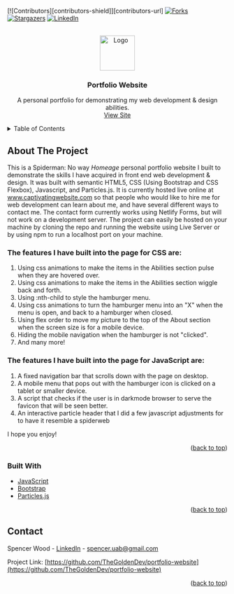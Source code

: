 <div id="top"></div>

[![Contributors][contributors-shield]][contributors-url]
[![Forks][forks-shield]][forks-url]
[![Stargazers][stars-shield]][stars-url]
[![LinkedIn][linkedin-shield]][linkedin-url]

<!-- PROJECT LOGO -->
<br/>
<div align="center">
  <a href="https://github.com/TheGoldenDev/portfolio-website">
    <img src="assets/images/logo/logo.png" alt="Logo" width="80" height="80">
  </a>

<h3 align="center">Portfolio Website</h3>

  <p align="center">
    A personal portfolio for demonstrating my web development & design abilities.
    <br/>
    <a href="https://www.captivatingwebsite.com/">View Site</a>
  </p>
</div>

<!-- TABLE OF CONTENTS -->
<details>
  <summary>Table of Contents</summary>
  <ol>
    <li>
      <a href="#about-the-project">About The Project</a>
      <ul>
        <li><a href="#built-with">Built With</a></li>
      </ul>
    </li>
    <li><a href="#contact">Contact</a></li>
  </ol>
</details>

<!-- ABOUT THE PROJECT -->

## About The Project

This is a Spiderman: No way <i>Homeage</i> personal portfolio website I built to demonstrate the skills I have acquired in front end web development & design. It was built with semantic HTML5, CSS (Using Bootstrap and CSS Flexbox), Javascript, and Particles.js. It is currently hosted live online at <a href="https://www.captivatingwebsite.com/">www.captivatingwebsite.com</a> so that people who would like to hire me for web development can learn about me, and have several different ways to contact me. The contact form currently works using Netlify Forms, but will not work on a development server. The project can easily be hosted on your machine by cloning the repo and running the website using Live Server or by using npm to run a localhost port on your machine.

<h3>The features I have built into the page for CSS are:</h3>
<ol>
  <li>Using css animations to make the items in the Abilities section pulse when they are hovered over.</li>
  <li>Using css animations to make the items in the Abilities section wiggle back and forth.</li>
  <li>Using :nth-child to style the hamburger menu.</li>
  <li>Using css animations to turn the hamburger menu into an "X" when the menu is open, and back to a hamburger when closed.</li>
  <li>Using flex order to move my picture to the top of the About section when the screen size is for a mobile device.</li>
  <li>Hiding the mobile navigation when the hamburger is not "clicked".</li>
  <li>And many more!</li>
</ol>

<h3>The features I have built into the page for JavaScript are:</h3>
<ol>
  <li>A fixed navigation bar that scrolls down with the page on desktop.</li>
  <li>A mobile menu that pops out with the hamburger icon is clicked on a tablet or smaller device.</li>
  <li>A script that checks if the user is in darkmode browser to serve the favicon that will be seen better.</li>
  <li>An interactive particle header that I did a few javascript adjustments for to have it resemble a spiderweb</li>
</ol>

I hope you enjoy!

<p align="right">(<a href="#top">back to top</a>)</p>

### Built With

- [JavaScript](https://www.javascript.com/)
- [Bootstrap](https://getbootstrap.com)
- [Particles.js](https://vincentgarreau.com/particles.js/)

<p align="right">(<a href="#top">back to top</a>)</p>

<!-- CONTACT -->

## Contact

Spencer Wood - [LinkedIn](https://www.linkedin.com/in/spencer-wood-web-dev/) - spencer.uab@gmail.com

Project Link: [https://github.com/TheGoldenDev/portfolio-website](https://github.com/TheGoldenDev/portfolio-website)

<p align="right">(<a href="#top">back to top</a>)</p>

<!-- MARKDOWN LINKS & IMAGES -->
<!-- https://www.markdownguide.org/basic-syntax/#reference-style-links -->

[forks-shield]: https://img.shields.io/github/forks/TheGoldenDev/portfolio-website.svg?style=for-the-badge
[forks-url]: https://github.com/TheGoldenDev/portfolio-website/network/members
[stars-shield]: https://img.shields.io/github/stars/TheGoldenDev/portfolio-website.svg?style=for-the-badge
[stars-url]: https://github.com/TheGoldenDev/portfolio-website/stargazers
[issues-shield]: https://img.shields.io/github/issues/TheGoldenDev/portfolio-website.svg?style=for-the-badge
[issues-url]: https://github.com/TheGoldenDev/portfolio-website/issues
[license-shield]: https://img.shields.io/github/license/TheGoldenDev/portfolio-website.svg?style=for-the-badge
[license-url]: https://github.com/TheGoldenDev/portfolio-website/blob/master/LICENSE.txt
[linkedin-shield]: https://img.shields.io/badge/-LinkedIn-black.svg?style=for-the-badge&logo=linkedin&colorB=555
[linkedin-url]: https://linkedin.com/in/spencer-wood-web-dev
[product-screenshot]: images/screenshot.png
